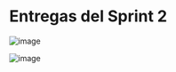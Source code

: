 # Entregas del Sprint 2
![image](https://user-images.githubusercontent.com/50381583/152283392-f9ca326a-cfe9-4f23-969f-362d09161cbf.png)

![image](https://user-images.githubusercontent.com/89053122/152264487-c26e6154-e476-4a10-aee9-79df698423f7.png)

